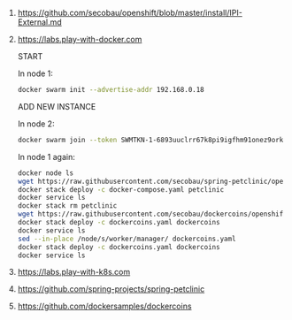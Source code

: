 1. https://github.com/secobau/openshift/blob/master/install/IPI-External.md
1. https://labs.play-with-docker.com

   START
   
   In node 1:
   ```bash
   docker swarm init --advertise-addr 192.168.0.18
   ```
   ADD NEW INSTANCE
   
   In node 2:
   ```bash
   docker swarm join --token SWMTKN-1-6893uuclrr67k8pi9igfhm91onez9orkco7rlin260192ojkl1-bj2bj4bxjfbzn32d39ajjnwuf 192.168.0.18:2377
   ```
   In node 1 again:
   ```bash
   docker node ls
   wget https://raw.githubusercontent.com/secobau/spring-petclinic/openshift/etc/docker/swarm/docker-compose.yaml
   docker stack deploy -c docker-compose.yaml petclinic
   docker service ls
   docker stack rm petclinic
   wget https://raw.githubusercontent.com/secobau/dockercoins/openshift/etc/docker/swarm/dockercoins.yaml
   docker stack deploy -c dockercoins.yaml dockercoins
   docker service ls
   sed --in-place /node/s/worker/manager/ dockercoins.yaml
   docker stack deploy -c dockercoins.yaml dockercoins
   docker service ls
   ```
1. https://labs.play-with-k8s.com
1. https://github.com/spring-projects/spring-petclinic
1. https://github.com/dockersamples/dockercoins
